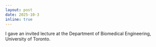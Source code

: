 ```yaml
---
layout: post
date: 2025-10-3
inline: true
---
```


I gave an invited lecture at the Department of Biomedical Engineering, University of Toronto.